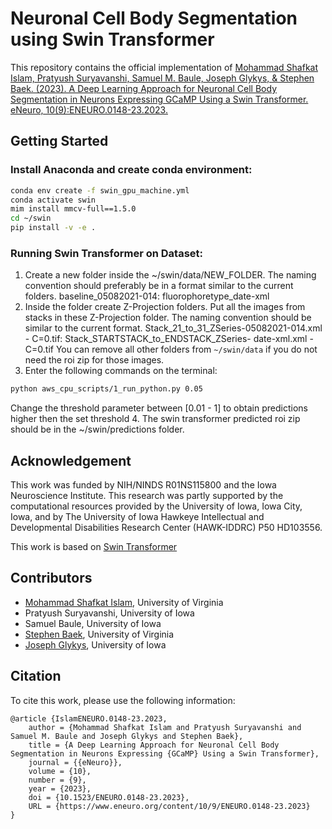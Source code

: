 # Neuronal Cell Body Segmentation using Swin Transformer

This repository contains the official implementation of [Mohammad Shafkat Islam, Pratyush Suryavanshi, Samuel M. Baule, Joseph Glykys, & Stephen Baek. (2023). A Deep Learning Approach for Neuronal Cell Body Segmentation in Neurons Expressing GCaMP Using a Swin Transformer. eNeuro, 10(9):ENEURO.0148-23.2023.](https://www.eneuro.org/content/10/9/ENEURO.0148-23.2023)

## Getting Started

### Install Anaconda and create conda environment:
```bash
conda env create -f swin_gpu_machine.yml
conda activate swin
mim install mmcv-full==1.5.0
cd ~/swin
pip install -v -e .
```
### Running Swin Transformer on Dataset:
1. Create a new folder inside the ~/swin/data/NEW_FOLDER. The naming convention should preferably be in a format similar to the current folders. 
baseline_05082021-014: fluorophoretype_date-xml
2. Inside the folder create Z-Projection folders. Put all the images from stacks in these Z-Projection folder. The naming convention should be similar to the current format. 
Stack_21_to_31_ZSeries-05082021-014.xml - C=0.tif: Stack_STARTSTACK_to_ENDSTACK_ZSeries- date-xml.xml - C=0.tif
You can remove all other folders from `~/swin/data` if you do not need the roi zip for those images.
3. Enter the following commands on the terminal:
```bash
python aws_cpu_scripts/1_run_python.py 0.05
```
Change the threshold parameter between [0.01 - 1] to obtain predictions higher then the set threshold
4. The swin transformer predicted roi zip should be in the ~/swin/predictions folder.

## Acknowledgement
This work was funded by NIH/NINDS R01NS115800 and the Iowa Neuroscience Institute. This research was partly supported by the computational resources provided by the University of Iowa, Iowa City, Iowa, and by The University of Iowa Hawkeye Intellectual and Developmental Disabilities Research Center (HAWK-IDDRC) P50 HD103556.

This work is based on [Swin Transformer](https://github.com/microsoft/Swin-Transformer)

## Contributors
- [Mohammad Shafkat Islam](https://datascience.virginia.edu/people/mohammad-islam), University of Virginia
-  Pratyush Suryavanshi, University of Iowa
-  Samuel Baule, University of Iowa
- [Stephen Baek](http://www.stephenbaek.com), University of Virginia
- [Joseph Glykys](https://medicine.uiowa.edu/pediatrics/profile/joseph-glykys), University of Iowa

## Citation
To cite this work, please use the following information:
```
@article {IslamENEURO.0148-23.2023,
	author = {Mohammad Shafkat Islam and Pratyush Suryavanshi and Samuel M. Baule and Joseph Glykys and Stephen Baek},
	title = {A Deep Learning Approach for Neuronal Cell Body Segmentation in Neurons Expressing {GCaMP} Using a Swin Transformer},
	journal = {{eNeuro}},
	volume = {10},
	number = {9},
	year = {2023},
	doi = {10.1523/ENEURO.0148-23.2023},
	URL = {https://www.eneuro.org/content/10/9/ENEURO.0148-23.2023}
}
```
